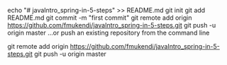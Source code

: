 echo "# javaIntro_spring-in-5-steps" >> README.md
git init
git add README.md
git commit -m "first commit"
git remote add origin https://github.com/fmukendi/javaIntro_spring-in-5-steps.git
git push -u origin master
…or push an existing repository from the command line

git remote add origin https://github.com/fmukendi/javaIntro_spring-in-5-steps.git
git push -u origin master